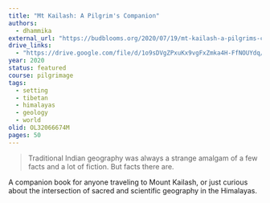 ```yaml
---
title: "Mt Kailash: A Pilgrim's Companion"
authors:
  - dhammika
external_url: "https://budblooms.org/2020/07/19/mt-kailash-a-pilgrims-companion/"
drive_links:
  - "https://drive.google.com/file/d/1o9sDVgZPxuKx9vgFxZmka4H-FfNOUYdq/view?usp=drivesdk"
year: 2020
status: featured
course: pilgrimage
tags:
  - setting
  - tibetan
  - himalayas
  - geology
  - world
olid: OL32066674M
pages: 50
---
```


> Traditional Indian geography was always a strange amalgam of a few facts and a lot of fiction. But facts there are.

A companion book for anyone traveling to Mount Kailash, or just curious about the intersection of sacred and scientific geography in the Himalayas.
